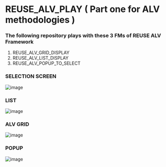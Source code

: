 # REUSE_ALV_PLAY ( Part one for ALV methodologies )
### The following repository plays with these 3 FMs of REUSE ALV Framework 
1. REUSE_ALV_GRID_DISPLAY
2. REUSE_ALV_LIST_DISPLAY
3. REUSE_ALV_POPUP_TO_SELECT

### SELECTION SCREEN 

![image](https://github.com/user-attachments/assets/880c4c74-7137-4b5e-a7c3-c632d6ee6f61)


### LIST 

![image](https://github.com/user-attachments/assets/a41f9f60-f842-4dd2-b439-c0f214185bb5)


### ALV GRID 

![image](https://github.com/user-attachments/assets/0e0f60ab-672a-49b4-820d-d1f3e866785b)


### POPUP 

![image](https://github.com/user-attachments/assets/76fe1ed5-fca6-419a-a760-1cdb3f249bba)


